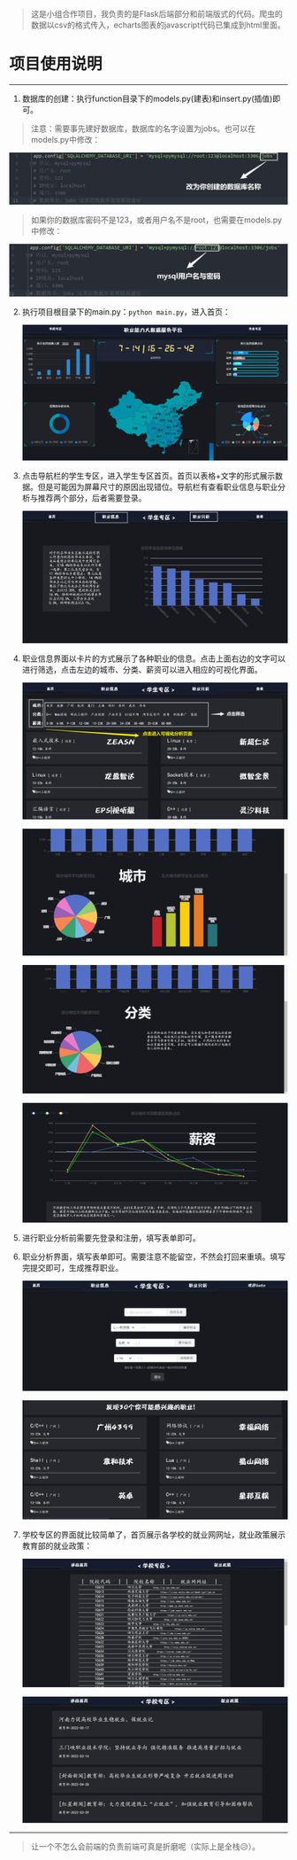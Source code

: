 > 这是小组合作项目，我负责的是Flask后端部分和前端版式的代码。爬虫的数据以csv的格式传入，echarts图表的javascript代码已集成到html里面。

# 项目使用说明
---

1. 数据库的创建：执行function目录下的models.py(建表)和insert.py(插值)即可。


> 注意：需要事先建好数据库，数据库的名字设置为jobs。也可以在models.py中修改：

![image-20220714162431019](/static/images/image-20220714162431019.png)

> 如果你的数据库密码不是123，或者用户名不是root，也需要在models.py中修改：

![image-20220714162559084](/static/images/image-20220714162559084.png)


2. 执行项目根目录下的main.py：`python main.py`，进入首页：

   ![image-20220714162651883](/static/images/image-20220714162651883.png)

3. 点击导航栏的学生专区，进入学生专区首页。首页以表格+文字的形式展示数据。但是可能因为屏幕尺寸的原因出现错位。导航栏有查看职业信息与职业分析与推荐两个部分，后者需要登录。

   ![image-20220714162747816](/static/images/image-20220714162747816.png)

4. 职业信息界面以卡片的方式展示了各种职业的信息。点击上面右边的文字可以进行筛选，点击左边的城市、分类、薪资可以进入相应的可视化界面。

   ![image-20220714163122698](/static/images/image-20220714163122698.png)

   ![image-20220714163307476](/static/images/image-20220714163307476.png)

   ![image-20220714163329198](/static/images/image-20220714163329198.png)

   ![image-20220714163353925](/static/images/image-20220714163353925.png)

5. 进行职业分析前需要先登录和注册，填写表单即可。

6. 职业分析界面，填写表单即可。需要注意不能留空，不然会打回来重填。填写完提交即可，生成推荐职业。

   ![image-20220714163614818](/static/images/image-20220714163614818.png)

   ![image-20220714164149840](/static/images/image-20220714164149840.png)

7. 学校专区的界面就比较简单了，首页展示各学校的就业网网址，就业政策展示教育部的就业政策：

   ![image-20220714164257851](/static/images/image-20220714164257851.png)

   ![image-20220714164327027](/static/images/image-20220714164327027.png)
   
---
> 让一个不怎么会前端的负责前端可真是折磨呢（实际上是全栈😥）。
